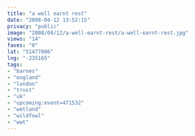 ```yaml
---
title: "a well earnt rest"
date: "2008-04-12 13:52:15"
privacy: "public"
image: "2008/04/12/a-well-earnt-rest/a-well-earnt-rest.jpg"
views: "14"
faves: "0"
lat: "51477086"
lng: "-235165"
tags:
- "barnes"
- "england"
- "london"
- "trust"
- "uk"
- "upcoming:event=471532"
- "wetland"
- "wildfowl"
- "wwt"
---
```


